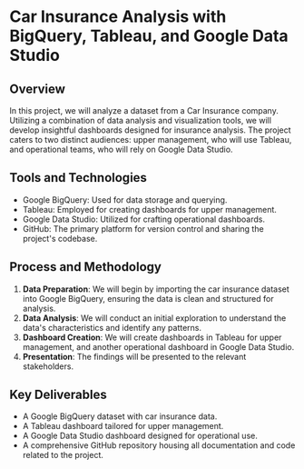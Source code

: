 # Car Insurance Analysis with BigQuery, Tableau, and Google Data Studio

## Overview
In this project, we will analyze a dataset from a Car Insurance company. Utilizing a combination of data analysis and visualization tools, we will develop insightful dashboards designed for insurance analysis. The project caters to two distinct audiences: upper management, who will use Tableau, and operational teams, who will rely on Google Data Studio.

## Tools and Technologies
- Google BigQuery: Used for data storage and querying.
- Tableau: Employed for creating dashboards for upper management.
- Google Data Studio: Utilized for crafting operational dashboards.
- GitHub: The primary platform for version control and sharing the project's codebase.

## Process and Methodology
1. **Data Preparation**: We will begin by importing the car insurance dataset into Google BigQuery, ensuring the data is clean and structured for analysis.
2. **Data Analysis**: We will conduct an initial exploration to understand the data's characteristics and identify any patterns.
3. **Dashboard Creation**: We will create dashboards in Tableau for upper management, and another operational dashboard in Google Data Studio.
4. **Presentation**: The findings will be presented to the relevant stakeholders.

## Key Deliverables
- A Google BigQuery dataset with car insurance data.
- A Tableau dashboard tailored for upper management.
- A Google Data Studio dashboard designed for operational use.
- A comprehensive GitHub repository housing all documentation and code related to the project.
